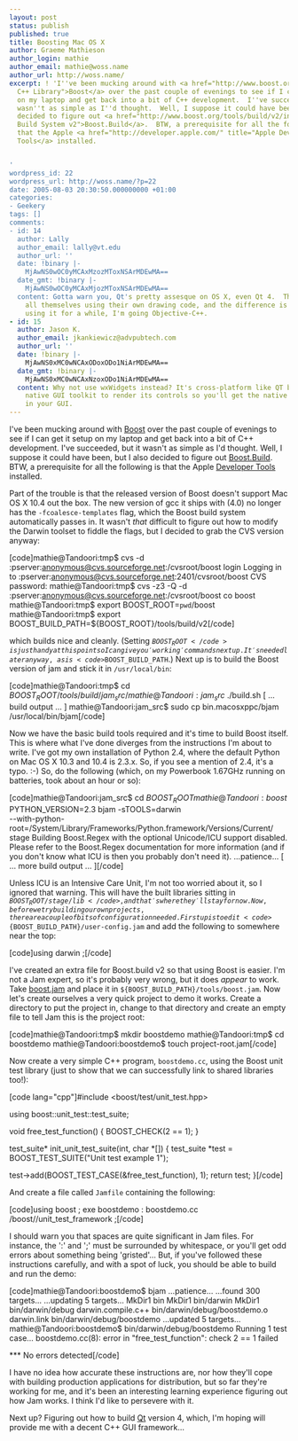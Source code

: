```yaml
---
layout: post
status: publish
published: true
title: Boosting Mac OS X
author: Graeme Mathieson
author_login: mathie
author_email: mathie@woss.name
author_url: http://woss.name/
excerpt: ! 'I''ve been mucking around with <a href="http://www.boost.org/" title="Boost
  C++ Library">Boost</a> over the past couple of evenings to see if I can get it setup
  on my laptop and get back into a bit of C++ development.  I''ve succeeded, but it
  wasn''t as simple as I''d thought.  Well, I suppose it could have been, but I also
  decided to figure out <a href="http://www.boost.org/tools/build/v2/index.html" title="Boost
  Build System v2">Boost.Build</a>.  BTW, a prerequisite for all the following is
  that the Apple <a href="http://developer.apple.com/" title="Apple Developer Tools">Developer
  Tools</a> installed.


'
wordpress_id: 22
wordpress_url: http://woss.name/?p=22
date: 2005-08-03 20:30:50.000000000 +01:00
categories:
- Geekery
tags: []
comments:
- id: 14
  author: Lally
  author_email: lally@vt.edu
  author_url: ''
  date: !binary |-
    MjAwNS0wOC0yMCAxMzozMToxNSArMDEwMA==
  date_gmt: !binary |-
    MjAwNS0wOC0yMCAxMjozMToxNSArMDEwMA==
  content: Gotta warn you, Qt's pretty assesque on OS X, even Qt 4.  They draw it
    all themselves using their own drawing code, and the difference is pretty obvious.  After
    using it for a while, I'm going Objective-C++.
- id: 15
  author: Jason K.
  author_email: jkankiewicz@advpubtech.com
  author_url: ''
  date: !binary |-
    MjAwNS0xMC0wNCAxODoxODo1NiArMDEwMA==
  date_gmt: !binary |-
    MjAwNS0xMC0wNCAxNzoxODo1NiArMDEwMA==
  content: Why not use wxWidgets instead? It's cross-platform like QT but uses the
    native GUI toolkit to render its controls so you'll get the native look and feel
    in your GUI.
---
```

I've been mucking around with <a href="http://www.boost.org/" title="Boost C++ Library">Boost</a> over the past couple of evenings to see if I can get it setup on my laptop and get back into a bit of C++ development.  I've succeeded, but it wasn't as simple as I'd thought.  Well, I suppose it could have been, but I also decided to figure out <a href="http://www.boost.org/tools/build/v2/index.html" title="Boost Build System v2">Boost.Build</a>.  BTW, a prerequisite for all the following is that the Apple <a href="http://developer.apple.com/" title="Apple Developer Tools">Developer Tools</a> installed.

<a id="more"></a><a id="more-22"></a>

Part of the trouble is that the released version of Boost doesn't support Mac OS X 10.4 out the box.  The new version of gcc it ships with (4.0) no longer has the <code>-fcoalesce-templates</code> flag, which the Boost build system automatically passes in.  It wasn't <em>that</em> difficult to figure out how to modify the Darwin toolset to fiddle the flags, but I decided to grab the CVS version anyway:

[code]mathie@Tandoori:tmp$ cvs -d :pserver:anonymous@cvs.sourceforge.net:/cvsroot/boost login
Logging in to :pserver:anonymous@cvs.sourceforge.net:2401/cvsroot/boost
CVS password:
mathie@Tandoori:tmp$ cvs -z3 -Q -d :pserver:anonymous@cvs.sourceforge.net:/cvsroot/boost co boost
mathie@Tandoori:tmp$ export BOOST_ROOT=`pwd`/boost
mathie@Tandoori:tmp$ export BOOST_BUILD_PATH=${BOOST_ROOT}/tools/build/v2[/code]

which builds nice and cleanly.  (Setting <code>$BOOST_ROOT</code> is just handy at this point so I can give you 'working' commands next up.  It's needed later anyway, as is <code>$BOOST_BUILD_PATH</code>.)  Next up is to build the Boost version of jam and stick it in <code>/usr/local/bin</code>:

[code]mathie@Tandoori:tmp$ cd ${BOOST_ROOT}/tools/build/jam_src/
mathie@Tandoori:jam_src$ ./build.sh
[ ... build output ... ]
mathie@Tandoori:jam_src$ sudo cp bin.macosxppc/bjam /usr/local/bin/bjam[/code]

Now we have the basic build tools required and it's time to build Boost itself.  This is where what I've done diverges from the instructions I'm about to write.  I've got my own installation of Python 2.4, where the default Python on Mac OS X 10.3 and 10.4 is 2.3.x.  So, if you see a mention of 2.4, it's a typo. :-)  So, do the following (which, on my Powerbook 1.67GHz running on batteries, took about an hour or so):

[code]mathie@Tandoori:jam_src$ cd $BOOST_ROOT
mathie@Tandoori:boost$ PYTHON_VERSION=2.3 bjam -sTOOLS=darwin \
  --with-python-root=/System/Library/Frameworks/Python.framework/Versions/Current/ \
  stage
Building Boost.Regex with the optional Unicode/ICU support disabled.
Please refer to the Boost.Regex documentation for more information
(and if you don't know what ICU is then you probably don't need it).
...patience...
[ ... more build output ... ][/code]

Unless ICU is an Intensive Care Unit, I'm not too worried about it, so I ignored that warning.  This will have the built libraries sitting in <code>${BOOST_ROOT}/stage/lib</code>, and that's where they'll stay for now.  Now, before we try building our own projects, there are a couple of bits of configuration needed.  First up is to edit <code>${BOOST_BUILD_PATH}/user-config.jam</code> and add the following to somewhere near the top:

[code]using darwin ;[/code]

I've created an extra file for Boost.build v2 so that using Boost is easier.  I'm not a Jam expert, so it's probably very wrong, but it does <em>appear</em> to work.  Take <a href="/dist/boost.jam" title="Using Boost.build for applications with Boost">boost.jam</a> and place it in <code>${BOOST_BUILD_PATH}/tools/boost.jam</code>.  Now let's create ourselves a very quick project to demo it works.  Create a directory to put the project in, change to that directory and create an empty file to tell Jam this is the project root:

[code]mathie@Tandoori:tmp$ mkdir boostdemo
mathie@Tandoori:tmp$ cd boostdemo
mathie@Tandoori:boostdemo$ touch project-root.jam[/code]

Now create a very simple C++ program, <code>boostdemo.cc</code>, using the Boost unit test library (just to show that we can successfully link to shared libraries too!):

[code lang="cpp"]#include <boost/test/unit_test.hpp>

using boost::unit_test::test_suite;

void free_test_function()
{
  BOOST_CHECK(2 == 1);
}

test_suite*
init_unit_test_suite(int, char *[])
{
  test_suite *test = BOOST_TEST_SUITE("Unit test example 1");

  test->add(BOOST_TEST_CASE(&free_test_function), 1);
  return test;
}[/code]

And create a file called <code>Jamfile</code> containing the following:

[code]using boost ;
exe boostdemo : boostdemo.cc /boost//unit_test_framework ;[/code]

I should warn you that spaces are quite significant in Jam files.  For instance, the ':' and ';' must be surrounded by whitespace, or you'll get odd errors about something being 'gristed'...  But, if you've followed these instructions carefully, and with a spot of luck, you should be able to build and run the demo:

[code]mathie@Tandoori:boostdemo$ bjam
...patience...
...found 300 targets...
...updating 5 targets...
MkDir1 bin
MkDir1 bin/darwin
MkDir1 bin/darwin/debug
darwin.compile.c++ bin/darwin/debug/boostdemo.o
darwin.link bin/darwin/debug/boostdemo
...updated 5 targets...
mathie@Tandoori:boostdemo$ bin/darwin/debug/boostdemo
Running 1 test case...
boostdemo.cc(8): error in "free_test_function": check 2 == 1 failed

*** No errors detected[/code]

I have no idea how accurate these instructions are, nor how they'll cope with building production applications for distribution, but so far they're working for me, and it's been an interesting learning experience figuring out how Jam works.  I think I'd like to persevere with it.

Next up?  Figuring out how to build <a href="http://www.trolltech.com/products/qt/index.html" title="Trolltech's Qt 4">Qt</a> version 4, which, I'm hoping will provide me with a decent C++ GUI framework...
